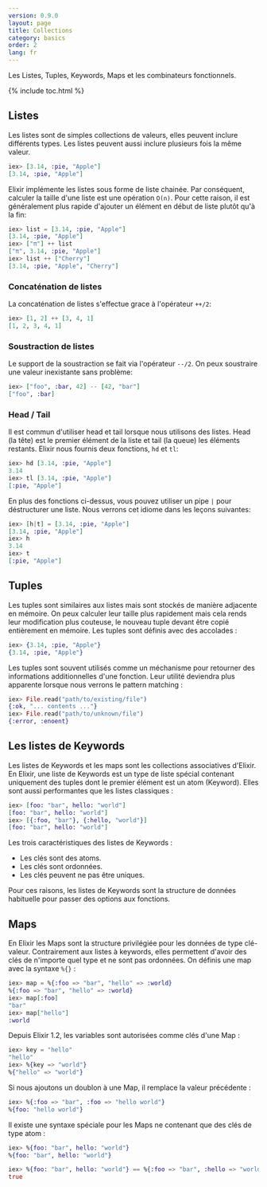 ```yaml
---
version: 0.9.0
layout: page
title: Collections
category: basics
order: 2
lang: fr
---
```


Les Listes, Tuples, Keywords, Maps et les combinateurs fonctionnels.

{% include toc.html %}

## Listes

Les listes sont de simples collections de valeurs, elles peuvent inclure différents types. Les listes peuvent aussi inclure plusieurs fois la même valeur.

```elixir
iex> [3.14, :pie, "Apple"]
[3.14, :pie, "Apple"]
```

Elixir implémente les listes sous forme de liste chainée. Par conséquent, calculer la taille d'une liste est une opération `O(n)`. Pour cette raison, il est généralement plus rapide d'ajouter un élément en début de liste plutôt qu'à la fin:

```elixir
iex> list = [3.14, :pie, "Apple"]
[3.14, :pie, "Apple"]
iex> ["π"] ++ list
["π", 3.14, :pie, "Apple"]
iex> list ++ ["Cherry"]
[3.14, :pie, "Apple", "Cherry"]
```


### Concaténation de listes

La concaténation de listes s'effectue grace à l'opérateur `++/2`:

```elixir
iex> [1, 2] ++ [3, 4, 1]
[1, 2, 3, 4, 1]
```

### Soustraction de listes

Le support de la soustraction se fait via l'opérateur `--/2`. On peux soustraire une valeur inexistante sans problème:

```elixir
iex> ["foo", :bar, 42] -- [42, "bar"]
["foo", :bar]
```

### Head / Tail

Il est commun d'utiliser head et tail lorsque nous utilisons des listes. Head (la tête) est le premier élément de la liste et tail (la queue) les éléments restants. Elixir nous fournis deux fonctions, `hd` et `tl`:

```elixir
iex> hd [3.14, :pie, "Apple"]
3.14
iex> tl [3.14, :pie, "Apple"]
[:pie, "Apple"]
```

En plus des fonctions ci-dessus, vous pouvez utiliser un pipe `|` pour déstructurer une liste. Nous verrons cet idiome dans les leçons suivantes:

```elixir
iex> [h|t] = [3.14, :pie, "Apple"]
[3.14, :pie, "Apple"]
iex> h
3.14
iex> t
[:pie, "Apple"]
```

## Tuples

Les tuples sont similaires aux listes mais sont stockés de manière adjacente en mémoire. On peux calculer leur taille plus rapidement mais cela rends leur modification plus couteuse, le nouveau tuple devant être copié entièrement en mémoire. Les tuples sont définis avec des accolades :

```elixir
iex> {3.14, :pie, "Apple"}
{3.14, :pie, "Apple"}
```

Les tuples sont souvent utilisés comme un méchanisme pour retourner des informations additionnelles d'une fonction. Leur utilité deviendra plus apparente lorsque nous verrons le pattern matching :

```elixir
iex> File.read("path/to/existing/file")
{:ok, "... contents ..."}
iex> File.read("path/to/unknown/file")
{:error, :enoent}
```

## Les listes de Keywords

Les listes de Keywords et les maps sont les collections associatives d'Elixir. En Elixir, une liste de Keywords est un type de liste spécial contenant uniquement des tuples dont le premier élément est un atom (Keyword). Elles sont aussi performantes que les listes classiques :

```elixir
iex> [foo: "bar", hello: "world"]
[foo: "bar", hello: "world"]
iex> [{:foo, "bar"}, {:hello, "world"}]
[foo: "bar", hello: "world"]
```

Les trois caractéristiques des listes de Keywords :

+ Les clés sont des atoms.
+ Les clés sont ordonnées.
+ Les clés peuvent ne pas être uniques.

Pour ces raisons, les listes de Keywords sont la structure de données habituelle pour passer des options aux fonctions.

## Maps

En Elixir les Maps sont la structure privilégiée pour les données de type clé-valeur. Contrairement aux listes à keywords, elles permettent d'avoir des clés de n'importe quel type et ne sont pas ordonnées. On définis une map avec la syntaxe `%{}` :

```elixir
iex> map = %{:foo => "bar", "hello" => :world}
%{:foo => "bar", "hello" => :world}
iex> map[:foo]
"bar"
iex> map["hello"]
:world
```

Depuis Elixir 1.2, les variables sont autorisées comme clés d'une Map :

```elixir
iex> key = "hello"
"hello"
iex> %{key => "world"}
%{"hello" => "world"}
```

Si nous ajoutons un doublon à une Map, il remplace la valeur précédente :

```elixir
iex> %{:foo => "bar", :foo => "hello world"}
%{foo: "hello world"}
```

Il existe une syntaxe spéciale pour les Maps ne contenant que des clés de type atom :

```elixir
iex> %{foo: "bar", hello: "world"}
%{foo: "bar", hello: "world"}

iex> %{foo: "bar", hello: "world"} == %{:foo => "bar", :hello => "world"}
true
```
